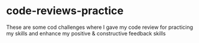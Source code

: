 # code-reviews-practice
These are some cod challenges where I gave my code review for practicing my skills and enhance my positive &amp; constructive feedback skills

